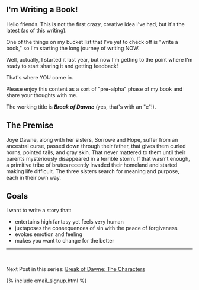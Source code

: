 ## I'm Writing a Book!

Hello friends. This is not the first crazy, creative idea I've had, but it's the latest (as of this writing).

One of the things on my bucket list that I've yet to check off is "write a book," so I'm starting the long journey of writing NOW.

Well, actually, I started it last year, but now I'm getting to the point where I'm ready to start sharing it and getting feedback!

That's where YOU come in.

Please enjoy this content as a sort of "pre-alpha" phase of my book and share your thoughts with me.

The working title is _**Break of Dawne**_ (yes, that's with an "e"!).

## The Premise

Joye Dawne, along with her sisters, Sorrowe and Hope, suffer from an ancestral curse, passed down through their father, that gives them curled horns, pointed tails, and gray skin. That never mattered to them until their parents mysteriously disappeared in a terrible storm. If that wasn't enough, a primitive tribe of brutes recently invaded their homeland and started making life difficult. The three sisters search for meaning and purpose, each in their own way.

## Goals

I want to write a story that:

- entertains high fantasy yet feels very human
- juxtaposes the consequences of sin with the peace of forgiveness
- evokes emotion and feeling
- makes you want to change for the better

---

<br />

Next Post in this series: [Break of Dawne: The Characters](/2023/04/06/break-of-dawne-the-characters.html)

{% include email_signup.html %}
